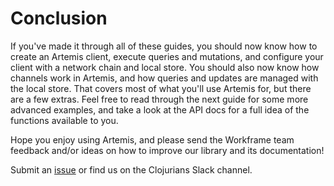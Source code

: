 # Conclusion

If you've made it through all of these guides, you should now know how to
create an Artemis client, execute queries and mutations, and configure your
client with a network chain and local store. You should also now know how
channels work in Artemis, and how queries and updates are managed with the
local store. That covers most of what you'll use Artemis for, but there are a
few extras. Feel free to read through the next guide for some more advanced
examples, and take a look at the API docs for a full idea of the functions
available to you.

Hope you enjoy using Artemis, and please send the Workframe team feedback
and/or ideas on how to improve our library and its documentation!

Submit an [issue](github.com/workframers/artemis) or find us on the Clojurians
Slack channel.
